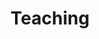 ---
title: Teaching
description: All about my teaching resources

# Badge style
style:
    background: "#2a9d8f
    color: "#fff"
---